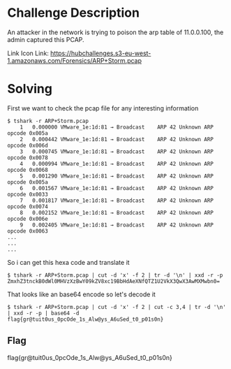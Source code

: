 # Challenge Description

An attacker in the network is trying to poison the arp table of 11.0.0.100, the admin captured this PCAP.

Link Icon Link:
https://hubchallenges.s3-eu-west-1.amazonaws.com/Forensics/ARP+Storm.pcap

# Solving
First we want to check the pcap file for any interesting information
```
$ tshark -r ARP+Storm.pcap 
    1   0.000000 VMware_1e:1d:81 → Broadcast    ARP 42 Unknown ARP opcode 0x005a
    2   0.000442 VMware_1e:1d:81 → Broadcast    ARP 42 Unknown ARP opcode 0x006d
    3   0.000745 VMware_1e:1d:81 → Broadcast    ARP 42 Unknown ARP opcode 0x0078
    4   0.000994 VMware_1e:1d:81 → Broadcast    ARP 42 Unknown ARP opcode 0x0068
    5   0.001290 VMware_1e:1d:81 → Broadcast    ARP 42 Unknown ARP opcode 0x005a
    6   0.001567 VMware_1e:1d:81 → Broadcast    ARP 42 Unknown ARP opcode 0x0033
    7   0.001817 VMware_1e:1d:81 → Broadcast    ARP 42 Unknown ARP opcode 0x0074
    8   0.002152 VMware_1e:1d:81 → Broadcast    ARP 42 Unknown ARP opcode 0x006e
    9   0.002405 VMware_1e:1d:81 → Broadcast    ARP 42 Unknown ARP opcode 0x0063
...
...
...
```

So i can get this hexa code and translate it
```
$ tshark -r ARP+Storm.pcap | cut -d 'x' -f 2 | tr -d '\n' | xxd -r -p
ZmxhZ3tnckB0dWl0MHVzXzBwY09kZV8xc19BbHdAeXNfQTZ1U2VkX3QwX3AwMXMwbn0=
```

That looks like an base64 encode so let's decode it
```
$ tshark -r ARP+Storm.pcap | cut -d 'x' -f 2 | cut -c 3,4 | tr -d '\n' | xxd -r -p | base64 -d
flag{gr@tuit0us_0pcOde_1s_Alw@ys_A6uSed_t0_p01s0n}
```
## Flag
flag{gr@tuit0us_0pcOde_1s_Alw@ys_A6uSed_t0_p01s0n}
